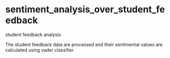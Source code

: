 # sentiment_analysis_over_student_feedback
student feedback analysis

The student feedback data are processed and their sentimental values are calculated using vader classifier.

